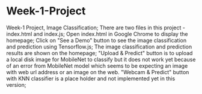 # Week-1-Project
Week-1 Project, Image Classification;
There are two files in this project - index.html and index.js;
Open index.html in Google Chrome to display the homepage;
Click on "See a Demo" button to see the image classification and prediction using Tensorflow.js; 
The image classification and prediction results are shown on the homepage;
"Upload & Predict" button is to upload a local disk image for MobileNet to classify but it does not work yet because of an error from MobileNet model which seems to be expecting an image with web url address or an image on the web. 
"Webcam & Predict" button with KNN classifier is a place holder and not implemented yet in this version;
